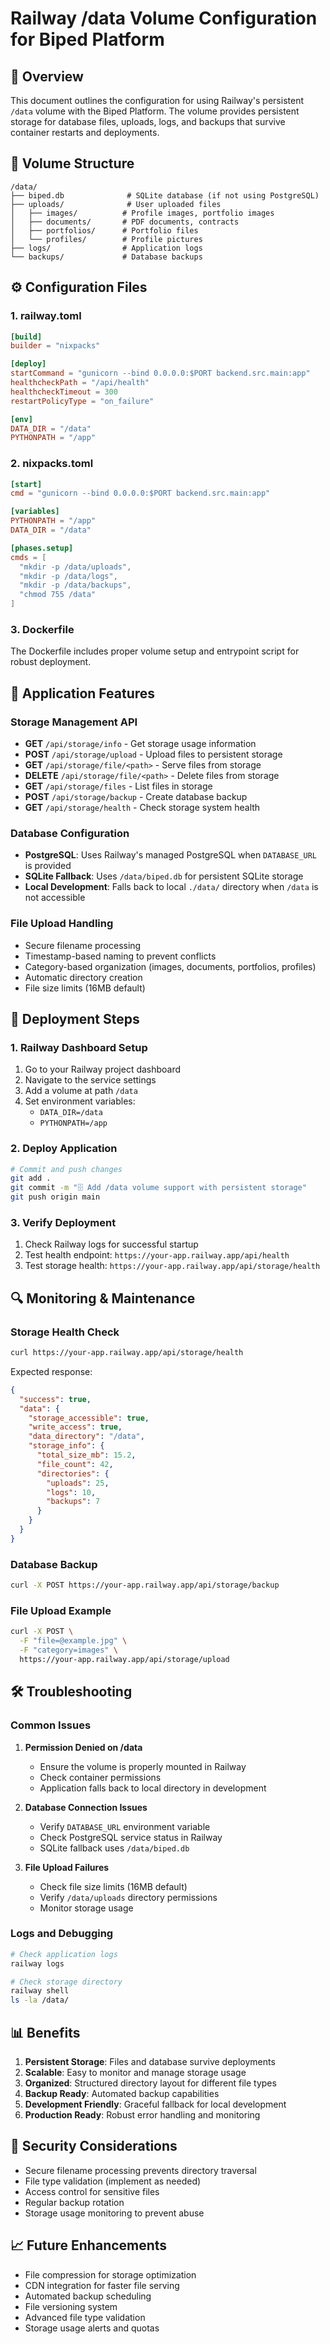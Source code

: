 # Railway /data Volume Configuration for Biped Platform

## 🎯 Overview

This document outlines the configuration for using Railway's persistent `/data` volume with the Biped Platform. The volume provides persistent storage for database files, uploads, logs, and backups that survive container restarts and deployments.

## 📁 Volume Structure

```
/data/
├── biped.db              # SQLite database (if not using PostgreSQL)
├── uploads/              # User uploaded files
│   ├── images/          # Profile images, portfolio images
│   ├── documents/       # PDF documents, contracts
│   ├── portfolios/      # Portfolio files
│   └── profiles/        # Profile pictures
├── logs/                # Application logs
└── backups/             # Database backups
```

## ⚙️ Configuration Files

### 1. railway.toml
```toml
[build]
builder = "nixpacks"

[deploy]
startCommand = "gunicorn --bind 0.0.0.0:$PORT backend.src.main:app"
healthcheckPath = "/api/health"
healthcheckTimeout = 300
restartPolicyType = "on_failure"

[env]
DATA_DIR = "/data"
PYTHONPATH = "/app"
```

### 2. nixpacks.toml
```toml
[start]
cmd = "gunicorn --bind 0.0.0.0:$PORT backend.src.main:app"

[variables]
PYTHONPATH = "/app"
DATA_DIR = "/data"

[phases.setup]
cmds = [
  "mkdir -p /data/uploads",
  "mkdir -p /data/logs", 
  "mkdir -p /data/backups",
  "chmod 755 /data"
]
```

### 3. Dockerfile
The Dockerfile includes proper volume setup and entrypoint script for robust deployment.

## 🔧 Application Features

### Storage Management API
- **GET** `/api/storage/info` - Get storage usage information
- **POST** `/api/storage/upload` - Upload files to persistent storage
- **GET** `/api/storage/file/<path>` - Serve files from storage
- **DELETE** `/api/storage/file/<path>` - Delete files from storage
- **GET** `/api/storage/files` - List files in storage
- **POST** `/api/storage/backup` - Create database backup
- **GET** `/api/storage/health` - Check storage system health

### Database Configuration
- **PostgreSQL**: Uses Railway's managed PostgreSQL when `DATABASE_URL` is provided
- **SQLite Fallback**: Uses `/data/biped.db` for persistent SQLite storage
- **Local Development**: Falls back to local `./data/` directory when `/data` is not accessible

### File Upload Handling
- Secure filename processing
- Timestamp-based naming to prevent conflicts
- Category-based organization (images, documents, portfolios, profiles)
- Automatic directory creation
- File size limits (16MB default)

## 🚀 Deployment Steps

### 1. Railway Dashboard Setup
1. Go to your Railway project dashboard
2. Navigate to the service settings
3. Add a volume at path `/data`
4. Set environment variables:
   - `DATA_DIR=/data`
   - `PYTHONPATH=/app`

### 2. Deploy Application
```bash
# Commit and push changes
git add .
git commit -m "🗄️ Add /data volume support with persistent storage"
git push origin main
```

### 3. Verify Deployment
1. Check Railway logs for successful startup
2. Test health endpoint: `https://your-app.railway.app/api/health`
3. Test storage health: `https://your-app.railway.app/api/storage/health`

## 🔍 Monitoring & Maintenance

### Storage Health Check
```bash
curl https://your-app.railway.app/api/storage/health
```

Expected response:
```json
{
  "success": true,
  "data": {
    "storage_accessible": true,
    "write_access": true,
    "data_directory": "/data",
    "storage_info": {
      "total_size_mb": 15.2,
      "file_count": 42,
      "directories": {
        "uploads": 25,
        "logs": 10,
        "backups": 7
      }
    }
  }
}
```

### Database Backup
```bash
curl -X POST https://your-app.railway.app/api/storage/backup
```

### File Upload Example
```bash
curl -X POST \
  -F "file=@example.jpg" \
  -F "category=images" \
  https://your-app.railway.app/api/storage/upload
```

## 🛠️ Troubleshooting

### Common Issues

1. **Permission Denied on /data**
   - Ensure the volume is properly mounted in Railway
   - Check container permissions
   - Application falls back to local directory in development

2. **Database Connection Issues**
   - Verify `DATABASE_URL` environment variable
   - Check PostgreSQL service status in Railway
   - SQLite fallback uses `/data/biped.db`

3. **File Upload Failures**
   - Check file size limits (16MB default)
   - Verify `/data/uploads` directory permissions
   - Monitor storage usage

### Logs and Debugging
```bash
# Check application logs
railway logs

# Check storage directory
railway shell
ls -la /data/
```

## 📊 Benefits

1. **Persistent Storage**: Files and database survive deployments
2. **Scalable**: Easy to monitor and manage storage usage
3. **Organized**: Structured directory layout for different file types
4. **Backup Ready**: Automated backup capabilities
5. **Development Friendly**: Graceful fallback for local development
6. **Production Ready**: Robust error handling and monitoring

## 🔐 Security Considerations

- Secure filename processing prevents directory traversal
- File type validation (implement as needed)
- Access control for sensitive files
- Regular backup rotation
- Storage usage monitoring to prevent abuse

## 📈 Future Enhancements

- File compression for storage optimization
- CDN integration for faster file serving
- Automated backup scheduling
- File versioning system
- Advanced file type validation
- Storage usage alerts and quotas

